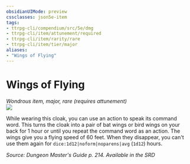 ```yaml
---
obsidianUIMode: preview
cssclasses: json5e-item
tags:
- ttrpg-cli/compendium/src/5e/dmg
- ttrpg-cli/item/attunement/required
- ttrpg-cli/item/rarity/rare
- ttrpg-cli/item/tier/major
aliases: 
- "Wings of Flying"
---
```

# Wings of Flying
*Wondrous item, major, rare (requires attunement)*  
![](3-Mechanics/CLI/items/img/wings-of-flying.webp#right)


While wearing this cloak, you can use an action to speak its command word. This turns the cloak into a pair of bat wings or bird wings on your back for 1 hour or until you repeat the command word as an action. The wings give you a flying speed of 60 feet. When they disappear, you can't use them again for `dice:1d12|noform|noparens|avg` (`1d12`) hours.

*Source: Dungeon Master's Guide p. 214. Available in the <span title='Systems Reference Document (5.1)'>SRD</span>*